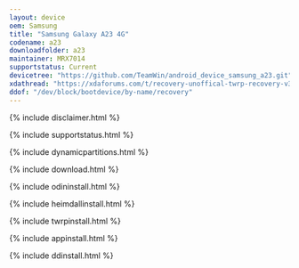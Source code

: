 ```yaml
---
layout: device
oem: Samsung
title: "Samsung Galaxy A23 4G"
codename: a23
downloadfolder: a23
maintainer: MRX7014
supportstatus: Current
devicetree: "https://github.com/TeamWin/android_device_samsung_a23.git"
xdathread: "https://xdaforums.com/t/recovery-unoffical-twrp-recovery-v3-7-1-12-1-samsung-a23.4638432/"
ddof: "/dev/block/bootdevice/by-name/recovery"
---
```


{% include disclaimer.html %}

{% include supportstatus.html %}

{% include dynamicpartitions.html %}

{% include download.html %}

{% include odininstall.html %}

{% include heimdallinstall.html %}

{% include twrpinstall.html %}

{% include appinstall.html %}

{% include ddinstall.html %}
